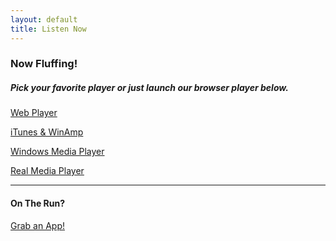 ```yaml
---
layout: default
title: Listen Now
---
```


<div class="container">
  <h3>Now Fluffing!</h3>
  <h5>
      Pick your favorite player or just launch our browser player below.
  </h5>
  <div class="row center">
      <div class="col s12 m3">
          <p class="large-icon"><i class="fa fa-cloud"></i></p>
          <a href="#" onClick="window.open('http://www.streamlicensing.com/stations/fluffy/player.html', 'Fluffy Radio', 'status=0,toolbar=0,location=1,menubar=0,directories=0,resizable=0,scrollbars=0,width=300,height=250');" class="waves-effect waves-light light-blue lighten-2 btn">Web Player</a>
      </div>
      <div class="col s12 m3">
          <p class="large-icon"><i class="fa fa-play-circle-o"></i></p>
          <a href="http://www.streamlicensing.com/stations/fluffy/playlist.pls" class="waves-effect waves-light light-blue lighten-2 btn">iTunes &amp; WinAmp</a>
      </div>
      <div class="col s12 m3">
          <p class="large-icon"><i class="fa fa-windows"></i></p>
          <a href="http://www.streamlicensing.com/stations/fluffy/playlist.asx" class="waves-effect waves-light light-blue lighten-2 btn">Windows Media Player</a>
      </div>
      <div class="col s12 m3">
          <p class="large-icon"><i class="fa fa-play-circle-o"></i></p>
          <a href="http://www.streamlicensing.com/stations/fluffy/playlist.ram" class="waves-effect waves-light light-blue lighten-2 btn">Real Media Player</a>
      </div>
  </div>
  <hr class="padding" />
  <h4>
      On The Run?
  </h4>
  <p>
    <a href="/download" class="waves-effect waves-light light-blue lighten-2 btn-large">Grab an App!</a>
  </p>
</div>
